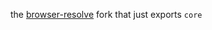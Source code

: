 the [browser-resolve](https://github.com/shtylman/node-browser-resolve) fork that just exports `core`
